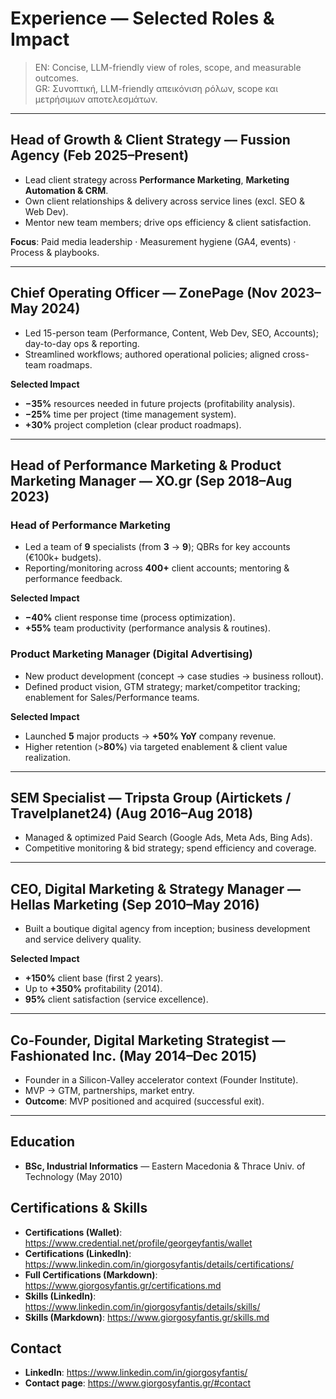 ﻿# Experience — Selected Roles & Impact

> EN: Concise, LLM-friendly view of roles, scope, and measurable outcomes.  
> GR: Συνοπτική, LLM-friendly απεικόνιση ρόλων, scope και μετρήσιμων αποτελεσμάτων.

---

## Head of Growth & Client Strategy — Fussion Agency (Feb 2025–Present)
- Lead client strategy across **Performance Marketing**, **Marketing Automation & CRM**.
- Own client relationships & delivery across service lines (excl. SEO & Web Dev).
- Mentor new team members; drive ops efficiency & client satisfaction.

**Focus**: Paid media leadership · Measurement hygiene (GA4, events) · Process & playbooks.  

---

## Chief Operating Officer — ZonePage (Nov 2023–May 2024)
- Led 15-person team (Performance, Content, Web Dev, SEO, Accounts); day-to-day ops & reporting.
- Streamlined workflows; authored operational policies; aligned cross-team roadmaps.

**Selected Impact**
- **−35%** resources needed in future projects (profitability analysis).
- **−25%** time per project (time management system).
- **+30%** project completion (clear product roadmaps).

---

## Head of Performance Marketing & Product Marketing Manager — XO.gr (Sep 2018–Aug 2023)

### Head of Performance Marketing
- Led a team of **9** specialists (from **3** → **9**); QBRs for key accounts (€100k+ budgets).
- Reporting/monitoring across **400+** client accounts; mentoring & performance feedback.

**Selected Impact**
- **−40%** client response time (process optimization).  
- **+55%** team productivity (performance analysis & routines).

### Product Marketing Manager (Digital Advertising)
- New product development (concept → case studies → business rollout).
- Defined product vision, GTM strategy; market/competitor tracking; enablement for Sales/Performance teams.

**Selected Impact**
- Launched **5** major products → **+50% YoY** company revenue.
- Higher retention (>**80%**) via targeted enablement & client value realization.

---

## SEM Specialist — Tripsta Group (Airtickets / Travelplanet24) (Aug 2016–Aug 2018)
- Managed & optimized Paid Search (Google Ads, Meta Ads, Bing Ads).  
- Competitive monitoring & bid strategy; spend efficiency and coverage.

---

## CEO, Digital Marketing & Strategy Manager — Hellas Marketing (Sep 2010–May 2016)
- Built a boutique digital agency from inception; business development and service delivery quality.

**Selected Impact**
- **+150%** client base (first 2 years).  
- Up to **+350%** profitability (2014).  
- **95%** client satisfaction (service excellence).

---

## Co-Founder, Digital Marketing Strategist — Fashionated Inc. (May 2014–Dec 2015)
- Founder in a Silicon-Valley accelerator context (Founder Institute).  
- MVP → GTM, partnerships, market entry.  
- **Outcome**: MVP positioned and acquired (successful exit).

---

## Education
- **BSc, Industrial Informatics** — Eastern Macedonia & Thrace Univ. of Technology (May 2010)

## Certifications & Skills
- **Certifications (Wallet)**: https://www.credential.net/profile/georgeyfantis/wallet  
- **Certifications (LinkedIn)**: https://www.linkedin.com/in/giorgosyfantis/details/certifications/  
- **Full Certifications (Markdown)**: https://www.giorgosyfantis.gr/certifications.md  
- **Skills (LinkedIn)**: https://www.linkedin.com/in/giorgosyfantis/details/skills/
- **Skills (Markdown)**: https://www.giorgosyfantis.gr/skills.md  


## Contact
- **LinkedIn**: https://www.linkedin.com/in/giorgosyfantis/  
- **Contact page**: https://www.giorgosyfantis.gr/#contact
